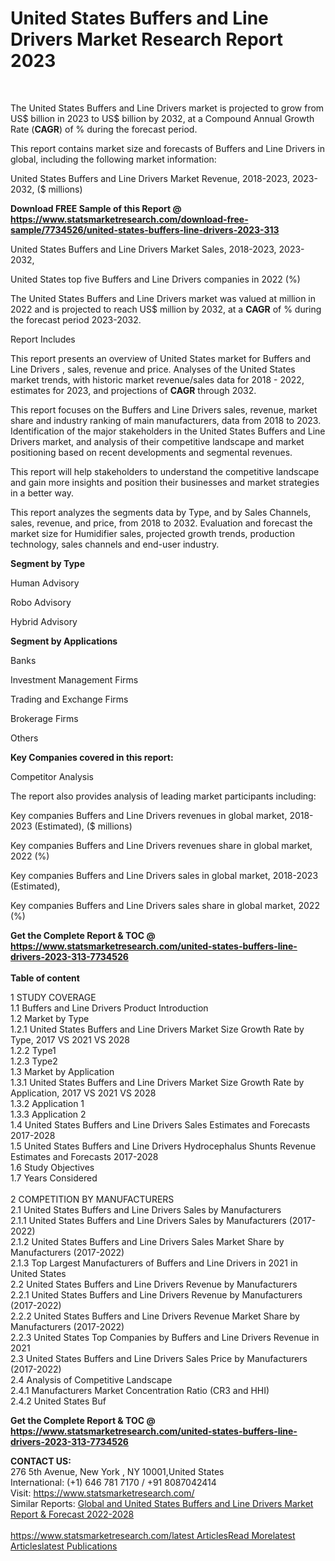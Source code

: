 <h1>United States Buffers and Line Drivers Market Research Report 2023</h1><br/><p>The United States Buffers and Line Drivers market is projected to grow from US$ billion in 2023 to US$ billion by 2032, at a Compound Annual Growth Rate (<strong>CAGR</strong>) of % during the forecast period.</p><p>This report contains market size and forecasts of Buffers and Line Drivers in global, including the following market information:</p><p>United States Buffers and Line Drivers Market Revenue, 2018-2023, 2023-2032, ($ millions)</p><p><strong>Download FREE Sample of this Report @ <a href="https://www.statsmarketresearch.com/download-free-sample/7734526/united-states-buffers-line-drivers-2023-313">https://www.statsmarketresearch.com/download-free-sample/7734526/united-states-buffers-line-drivers-2023-313</a></strong></p><p>United States Buffers and Line Drivers Market Sales, 2018-2023, 2023-2032,</p><p>United States top five Buffers and Line Drivers companies in 2022 (%)</p><p>The United States Buffers and Line Drivers market was valued at million in 2022 and is projected to reach US$ million by 2032, at a <strong>CAGR</strong> of % during the forecast period 2023-2032.</p><p>Report Includes</p><p>This report presents an overview of United States market for Buffers and Line Drivers , sales, revenue and price. Analyses of the United States market trends, with historic market revenue/sales data for 2018 - 2022, estimates for 2023, and projections of <strong>CAGR</strong> through 2032.</p><p>This report focuses on the Buffers and Line Drivers sales, revenue, market share and industry ranking of main manufacturers, data from 2018 to 2023. Identification of the major stakeholders in the United States Buffers and Line Drivers market, and analysis of their competitive landscape and market positioning based on recent developments and segmental revenues.</p><p>This report will help stakeholders to understand the competitive landscape and gain more insights and position their businesses and market strategies in a better way.</p><p>This report analyzes the segments data by Type, and by Sales Channels, sales, revenue, and price, from 2018 to 2032. Evaluation and forecast the market size for Humidifier sales, projected growth trends, production technology, sales channels and end-user industry.</p><p><strong>Segment by Type</strong></p><p>Human Advisory</p><p>Robo Advisory</p><p>Hybrid Advisory</p><p><strong> Segment <strong><strong>by Applications</strong></strong></strong></p><p>Banks</p><p>Investment Management Firms</p><p>Trading and Exchange Firms</p><p>Brokerage Firms</p><p>Others</p><p><strong>Key Companies covered in this report:</strong></p><p>Competitor Analysis</p><p>The report also provides analysis of leading market participants including:</p><p>Key companies Buffers and Line Drivers revenues in global market, 2018-2023 (Estimated), ($ millions)</p><p>Key companies Buffers and Line Drivers revenues share in global market, 2022 (%)</p><p>Key companies Buffers and Line Drivers sales in global market, 2018-2023 (Estimated),</p><p>Key companies Buffers and Line Drivers sales share in global market, 2022 (%)</p><div><b>Get the Complete Report & TOC @ <a href="https://www.statsmarketresearch.com/united-states-buffers-line-drivers-2023-313-7734526">https://www.statsmarketresearch.com/united-states-buffers-line-drivers-2023-313-7734526</a></b></div><br><b>Table of content</b><p>1 STUDY COVERAGE<br />1.1 Buffers and Line Drivers Product Introduction<br />1.2 Market by Type<br />1.2.1 United States Buffers and Line Drivers Market Size Growth Rate by Type, 2017 VS 2021 VS 2028<br />1.2.2 Type1<br />1.2.3 Type2<br />1.3 Market by Application<br />1.3.1 United States Buffers and Line Drivers Market Size Growth Rate by Application, 2017 VS 2021 VS 2028<br />1.3.2 Application 1<br />1.3.3 Application 2<br />1.4 United States Buffers and Line Drivers Sales Estimates and Forecasts 2017-2028<br />1.5 United States Buffers and Line Drivers Hydrocephalus Shunts Revenue Estimates and Forecasts 2017-2028<br />1.6 Study Objectives<br />1.7 Years Considered<br /><br />2 COMPETITION BY MANUFACTURERS<br />2.1 United States Buffers and Line Drivers Sales by Manufacturers<br />2.1.1 United States Buffers and Line Drivers Sales by Manufacturers (2017-2022)<br />2.1.2 United States Buffers and Line Drivers Sales Market Share by Manufacturers (2017-2022)<br />2.1.3 Top Largest Manufacturers of Buffers and Line Drivers in 2021 in United States<br />2.2 United States Buffers and Line Drivers Revenue by Manufacturers<br />2.2.1 United States Buffers and Line Drivers Revenue by Manufacturers (2017-2022)<br />2.2.2 United States Buffers and Line Drivers Revenue Market Share by Manufacturers (2017-2022)<br />2.2.3 United States Top Companies by Buffers and Line Drivers Revenue in 2021<br />2.3 United States Buffers and Line Drivers Sales Price by Manufacturers (2017-2022)<br />2.4 Analysis of Competitive Landscape<br />2.4.1 Manufacturers Market Concentration Ratio (CR3 and HHI)<br />2.4.2 United States Buf<br><div><b>Get the Complete Report & TOC @ <a href="https://www.statsmarketresearch.com/united-states-buffers-line-drivers-2023-313-7734526">https://www.statsmarketresearch.com/united-states-buffers-line-drivers-2023-313-7734526</a></b></div></p> <b>CONTACT US:</b><br>276 5th Avenue, New York , NY 10001,United States<br>International: (+1) 646 781 7170 / +91 8087042414<br>Visit: <a href="https://www.statsmarketresearch.com/">https://www.statsmarketresearch.com/</a><br>Similar Reports: <a href="https://www.statsmarketresearch.com/united-states-buffers-line-drivers-2023-313-7734526">Global and United States Buffers and Line Drivers Market Report & Forecast 2022-2028</a><br/><br/><a href="https://gyeongbokgung.com">https://www.statsmarketresearch.com/</a><a href="https://hallyeomaritime.com">latest Articles</a><a href="https://jingwansa.com">Read More</a><a href=https://nguoiviet.jp/">latest Articles</a><a href="https://www.intelmarketresearch.com/">latest Publications</a>